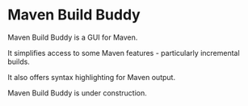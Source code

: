 # Maven Build Buddy

Maven Build Buddy is a GUI for Maven.

It simplifies access to some Maven features - particularly incremental builds.

It also offers syntax highlighting for Maven output.

Maven Build Buddy is under construction.
